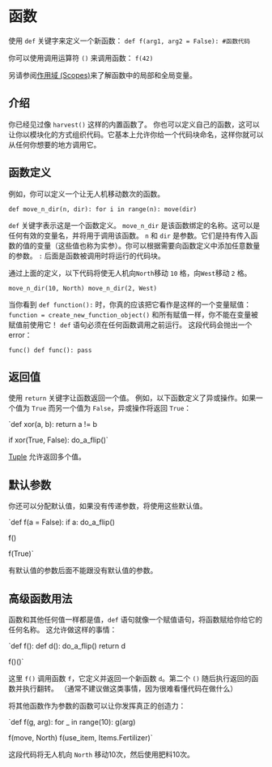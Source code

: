 # 函数
使用 `def` 关键字来定义一个新函数：
`def f(arg1, arg2 = False):
	#函数代码`

你可以使用调用运算符 `()` 来调用函数：
`f(42)`

另请参阅[作用域 (Scopes)](docs/scripting/scopes.md)来了解函数中的局部和全局变量。

## 介绍
你已经见过像 `harvest()` 这样的内置函数了。
你也可以定义自己的函数，这可以让你以模块化的方式组织代码。它基本上允许你给一个代码块命名，这样你就可以从任何你想要的地方调用它。

## 函数定义
例如，你可以定义一个让无人机移动数次的函数。

`def move_n_dir(n, dir):
	for i in range(n):
		move(dir)`

`def` 关键字表示这是一个函数定义。
`move_n_dir` 是该函数绑定的名称。这可以是任何有效的变量名，并将用于调用该函数。
`n` 和 `dir` 是参数。它们是持有传入函数的值的变量（这些值也称为实参）。你可以根据需要向函数定义中添加任意数量的参数。
`:` 后面是函数被调用时将运行的代码块。

通过上面的定义，以下代码将使无人机向`North`移动 `10` 格，向`West`移动 `2` 格。

`move_n_dir(10, North)
move_n_dir(2, West)`

当你看到 `def function():` 时，你真的应该把它看作是这样的一个变量赋值：
`function = create_new_function_object()`
和所有赋值一样，你不能在变量被赋值前使用它！
`def` 语句必须在任何函数调用之前运行。
这段代码会抛出一个 error：

`func()
def func():
	pass`

## 返回值
使用 `return` 关键字让函数返回一个值。
例如，以下函数定义了异或操作。如果一个值为 `True` 而另一个值为 `False`，异或操作将返回 `True`：

`def xor(a, b):
	return a != b

if xor(True, False):
	do_a_flip()`

[Tuple](docs/scripting/tuples.md) 允许返回多个值。

## 默认参数
你还可以分配默认值，如果没有传递参数，将使用这些默认值。

`def f(a = False):
	if a:
		do_a_flip()

f()

f(True)`

有默认值的参数后面不能跟没有默认值的参数。

## 高级函数用法
函数和其他任何值一样都是值，`def` 语句就像一个赋值语句，将函数赋给你给它的任何名称。
这允许做这样的事情：

`def f():
	def d():
		do_a_flip()
	return d

f()()`

这里 `f()` 调用函数 `f`，它定义并返回一个新函数 `d`。第二个 `()` 随后执行返回的函数并执行翻转。
（通常不建议做这类事情，因为很难看懂代码在做什么）

将其他函数作为参数的函数可以让你发挥真正的创造力：

`def f(g, arg):
	for _ in range(10):
		g(arg)

f(move, North)
f(use_item, Items.Fertilizer)`

这段代码将无人机向 `North` 移动10次，然后使用肥料10次。